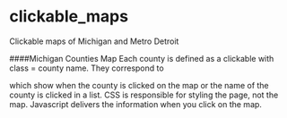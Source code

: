 # clickable_maps
Clickable maps of Michigan and Metro Detroit

####Michigan Counties Map
Each county is defined as a clickable <area> with class = county name. They correspond to <div class="county name"> which show when the county is clicked on the map or the name of the county is clicked in a list.
CSS is responsible for styling the page, not the map.
Javascript delivers the information when you click on the map.

